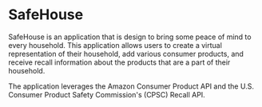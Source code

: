 # SafeHouse

SafeHouse is an application that is design to bring some peace of mind to every household. This application allows users to create a virtual representation of their household, add various consumer products, and receive recall information about the products that are a part of their household.

The application leverages the Amazon Consumer Product API and the U.S. Consumer Product Safety Commission's (CPSC) Recall API. 
